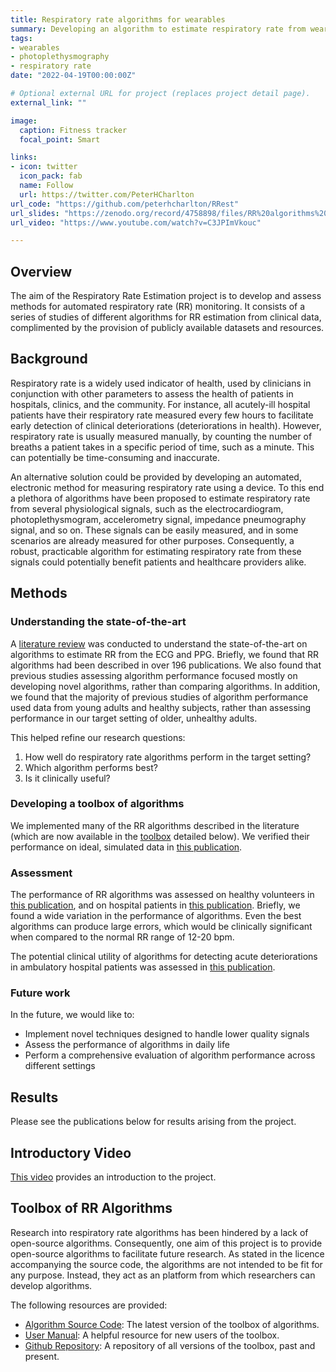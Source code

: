```yaml
---
title: Respiratory rate algorithms for wearables
summary: Developing an algorithm to estimate respiratory rate from wearable photoplethysmogram (PPG) signals for use in daily life.
tags:
- wearables
- photoplethysmography
- respiratory rate
date: "2022-04-19T00:00:00Z"

# Optional external URL for project (replaces project detail page).
external_link: ""

image:
  caption: Fitness tracker
  focal_point: Smart

links:
- icon: twitter
  icon_pack: fab
  name: Follow
  url: https://twitter.com/PeterHCharlton
url_code: "https://github.com/peterhcharlton/RRest"
url_slides: "https://zenodo.org/record/4758898/files/RR%20algorithms%20for%20wearables%20intro.pdf?download=1"
url_video: "https://www.youtube.com/watch?v=C3JPImVkouc"

---
```


## Overview

The aim of the Respiratory Rate Estimation project is to develop and assess methods for automated respiratory rate (RR) monitoring. It consists of a series of studies of different algorithms for RR estimation from clinical data, complimented by the provision of publicly available datasets and resources.

## Background

Respiratory rate is a widely used indicator of health, used by clinicians in conjunction with other parameters to assess the health of patients in hospitals, clinics, and the community. For instance, all acutely-ill hospital patients have their respiratory rate measured every few hours to facilitate early detection of clinical deteriorations (deteriorations in health). However, respiratory rate is usually measured manually, by counting the number of breaths a patient takes in a specific period of time, such as a minute. This can potentially be time-consuming and inaccurate.

An alternative solution could be provided by developing an automated, electronic method for measuring respiratory rate using a device. To this end a plethora of algorithms have been proposed to estimate respiratory rate from several physiological signals, such as the electrocardiogram, photoplethysmogram, accelerometry signal, impedance pneumography signal, and so on. These signals can be easily measured, and in some scenarios are already measured for other purposes. Consequently, a robust, practicable algorithm for estimating respiratory rate from these signals could potentially benefit patients and healthcare providers alike.

## Methods

### Understanding the state-of-the-art
A [literature review](/publication/rr_review/) was conducted to understand the state-of-the-art on algorithms to estimate RR from the ECG and PPG. Briefly, we found that RR algorithms had been described in over 196 publications. We also found that previous studies assessing algorithm performance focused mostly on developing novel algorithms, rather than comparing algorithms. In addition, we found that the majority of previous studies of algorithm performance used data from young adults and healthy subjects, rather than assessing performance in our target setting of older, unhealthy adults.

This helped refine our research questions:
1. How well do respiratory rate algorithms perform in the target setting?
2. Which algorithm performs best?
3. Is it clinically useful?

### Developing a toolbox of algorithms

We implemented many of the RR algorithms described in the literature (which are now available in the [toolbox](#toolbox-of-rr-algorithms) detailed below). We verified their performance on ideal, simulated data in [this publication](/publication/rr_algs_assessment/).

### Assessment

The performance of RR algorithms was assessed on healthy volunteers in [this publication](/publication/rr_algs_assessment/), and on hospital patients in [this publication](/publication/cont_resp_monitoring/). Briefly, we found a wide variation in the performance of algorithms. Even the best algorithms can produce large errors, which would be clinically significant when compared to the normal RR range of 12-20 bpm.

The potential clinical utility of algorithms for detecting acute deteriorations in ambulatory hospital patients was assessed in [this publication](/publication/cont_resp_monitoring/).

### Future work

In the future, we would like to:
- Implement novel techniques designed to handle lower quality signals
- Assess the performance of algorithms in daily life
- Perform a comprehensive evaluation of algorithm performance across different settings

## Results

Please see the publications below for results arising from the project.

## Introductory Video

[This video](https://www.youtube.com/watch?v=C3JPImVkouc) provides an introduction to the project.

## Toolbox of RR Algorithms

Research into respiratory rate algorithms has been hindered by a lack of open-source algorithms. Consequently, one aim of this project is to provide open-source algorithms to facilitate future research. As stated in the licence accompanying the source code, the algorithms are not intended to be fit for any purpose. Instead, they act as an platform from which researchers can develop algorithms.

The following resources are provided:
- [Algorithm Source Code](https://github.com/peterhcharlton/RRest/archive/master.zip): The latest version of the toolbox of algorithms.
- [User Manual](https://github.com/peterhcharlton/RRest/wiki): A helpful resource for new users of the toolbox.
- [Github Repository](https://github.com/peterhcharlton/RRest): A repository of all versions of the toolbox, past and present.